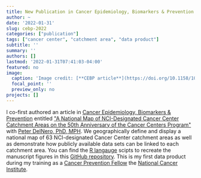 ```yaml
---
title: New Publication in Cancer Epidemiology, Biomarkers & Prevention
author: ~
date: '2022-01-31'
slug: cebp-2022
categories: ["publication"]
tags: ["cancer center", "catchment area", "data product"]
subtitle: ''
summary: ''
authors: []
lastmod: '2022-01-31T07:41:03-04:00'
featured: no
image:
  caption: 'Image credit: [**CEBP article**](https://doi.org/10.1158/1055-9965.EPI-21-1230)'
  focal_point: ''
  preview_only: no
projects: []
---
```


I co-first authored an article in [Cancer Epidemiology, Biomarkers & Prevention](https://cebp.aacrjournals.org/) entitled ["A National Map of NCI-Designated Cancer Center Catchment Areas on the 50th Anniversary of the Cancer Centers Program"](https://doi.org/10.1158/1055-9965.EPI-21-1230) with [Peter DelNero, PhD, MPH](https://orcid.org/0000-0002-8149-9004). We geographically define and display a national map of 63 NCI-designated Cancer Center catchment areas as well as demonstrate how publicly available data sets can be linked to each catchment area. You can find the [R langauge](https://cran.r-project.org/) scipts to recreate the manuscript figures in this [GitHub repository](https://github.com/idblr/NCI_Cancer_Center_Catchment_Areas). This is my first data product during my training as a [Cancer Prevention Fellow](https://cpfp.cancer.gov/) the [National Cancer Institute](https://www.cancer.gov/).